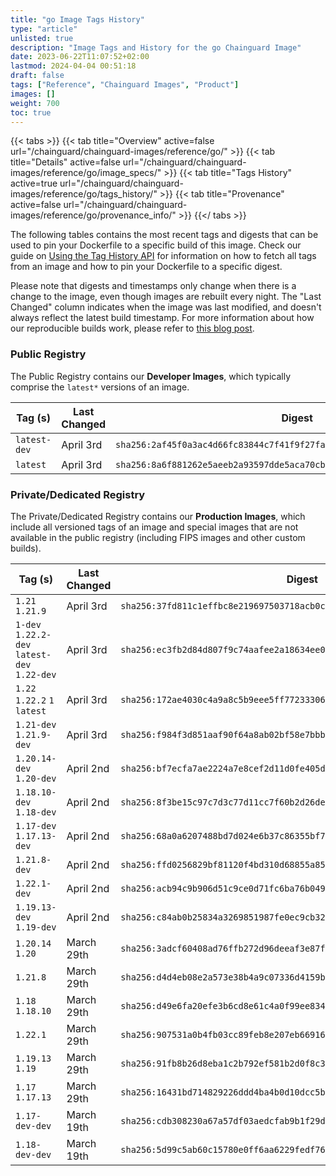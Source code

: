 ```yaml
---
title: "go Image Tags History"
type: "article"
unlisted: true
description: "Image Tags and History for the go Chainguard Image"
date: 2023-06-22T11:07:52+02:00
lastmod: 2024-04-04 00:51:18
draft: false
tags: ["Reference", "Chainguard Images", "Product"]
images: []
weight: 700
toc: true
---
```


{{< tabs >}}
{{< tab title="Overview" active=false url="/chainguard/chainguard-images/reference/go/" >}}
{{< tab title="Details" active=false url="/chainguard/chainguard-images/reference/go/image_specs/" >}}
{{< tab title="Tags History" active=true url="/chainguard/chainguard-images/reference/go/tags_history/" >}}
{{< tab title="Provenance" active=false url="/chainguard/chainguard-images/reference/go/provenance_info/" >}}
{{</ tabs >}}

The following tables contains the most recent tags and digests that can be used to pin your Dockerfile to a specific build of this image. Check our guide on [Using the Tag History API](/chainguard/chainguard-images/using-the-tag-history-api/) for information on how to fetch all tags from an image and how to pin your Dockerfile to a specific digest.

Please note that digests and timestamps only change when there is a change to the image, even though images are rebuilt every night. The "Last Changed" column indicates when the image was last modified, and doesn't always reflect the latest build timestamp. For more information about how our reproducible builds work, please refer to [this blog post](https://www.chainguard.dev/unchained/reproducing-chainguards-reproducible-image-builds).

### Public Registry
The Public Registry contains our **Developer Images**, which typically comprise the `latest*` versions of an image.

| Tag (s)       | Last Changed | Digest                                                                    |
|---------------|--------------|---------------------------------------------------------------------------|
|  `latest-dev` | April 3rd    | `sha256:2af45f0a3ac4d66fc83844c7f41f9f27fa644ed3939be171f11618b1cec7e6c4` |
|  `latest`     | April 3rd    | `sha256:8a6f881262e5aeeb2a93597dde5aca70cb42e32f474704838191761c96301951` |


### Private/Dedicated Registry
The Private/Dedicated Registry contains our **Production Images**, which include all versioned tags of an image and special images that are not available in the public registry (including FIPS images and other custom builds).

| Tag (s)                                       | Last Changed | Digest                                                                    |
|-----------------------------------------------|--------------|---------------------------------------------------------------------------|
|  `1.21` `1.21.9`                              | April 3rd    | `sha256:37fd811c1effbc8e219697503718acb0caaaae60bf24c67e11ca82e3dbc95042` |
|  `1-dev` `1.22.2-dev` `latest-dev` `1.22-dev` | April 3rd    | `sha256:ec3fb2d84d807f9c74aafee2a18634ee09f28f2f8f9b7a5b46ebbf0385ce2871` |
|  `1.22` `1.22.2` `1` `latest`                 | April 3rd    | `sha256:172ae4030c4a9a8c5b9eee5ff77233306a238d0236e37621772c64f6673e2659` |
|  `1.21-dev` `1.21.9-dev`                      | April 3rd    | `sha256:f984f3d851aaf90f64a8ab02bf58e7bbb7f04b95d306d27614b8e4f6b0568d3c` |
|  `1.20.14-dev` `1.20-dev`                     | April 2nd    | `sha256:bf7ecfa7ae2224a7e8cef2d11d0fe405d208fe166e31fcb598eb1883627db1d0` |
|  `1.18.10-dev` `1.18-dev`                     | April 2nd    | `sha256:8f3be15c97c7d3c77d11cc7f60b2d26def37930135843e20a312724b33417b7e` |
|  `1.17-dev` `1.17.13-dev`                     | April 2nd    | `sha256:68a0a6207488bd7d024e6b37c86355bf71bac28f83ba417661ae66261b8f778b` |
|  `1.21.8-dev`                                 | April 2nd    | `sha256:ffd0256829bf81120f4bd310d68855a85e0c44103fc958272c8b514659a0c9cc` |
|  `1.22.1-dev`                                 | April 2nd    | `sha256:acb94c9b906d51c9ce0d71fc6ba76b049675753c96d7456043afe154493dbccc` |
|  `1.19.13-dev` `1.19-dev`                     | April 2nd    | `sha256:c84ab0b25834a3269851987fe0ec9cb3212529b3100d8ccf99a4275fe1623a32` |
|  `1.20.14` `1.20`                             | March 29th   | `sha256:3adcf60408ad76ffb272d96deeaf3e87f92a2b68df1a00d2836bd04f370aaffb` |
|  `1.21.8`                                     | March 29th   | `sha256:d4d4eb08e2a573e38b4a9c07336d4159bf93db29314f061ee99e0538d642b39b` |
|  `1.18` `1.18.10`                             | March 29th   | `sha256:d49e6fa20efe3b6cd8e61c4a0f99ee8345b00b310b42c2b1aaae51d2dc468110` |
|  `1.22.1`                                     | March 29th   | `sha256:907531a0b4fb03cc89feb8e207eb669166adf19707d6a8721767141d56f47d58` |
|  `1.19.13` `1.19`                             | March 29th   | `sha256:91fb8b26d8eba1c2b792ef581b2d0f8c34b4e5865c2359715dd6f2ab52f55ff8` |
|  `1.17` `1.17.13`                             | March 29th   | `sha256:16431bd714829226ddd4ba4b0d10dcc5b6cb85c629962788c8ed7c6511193883` |
|  `1.17-dev-dev`                               | March 19th   | `sha256:cdb308230a67a57df03aedcfab9b1f29d6f5528c24cda754d039d6e5d447a92f` |
|  `1.18-dev-dev`                               | March 19th   | `sha256:5d99c5ab60c15780e0ff6aa6229fedf761772afd260a01bab33ad3895a195521` |

